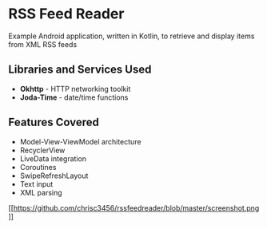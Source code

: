 # RSS Feed Reader

Example Android application, written in Kotlin, to retrieve and display items from XML RSS feeds

## Libraries and Services Used
* **Okhttp** - HTTP networking toolkit
* **Joda-Time** - date/time functions

## Features Covered
* Model-View-ViewModel architecture
* RecyclerView
* LiveData integration
* Coroutines
* SwipeRefreshLayout
* Text input
* XML parsing

[[https://github.com/chrisc3456/rssfeedreader/blob/master/screenshot.png]]
